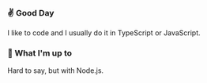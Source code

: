 ### :v: Good Day

I like to code and I usually do it in TypeScript or JavaScript.

### :hammer: What I'm up to

Hard to say, but with Node.js.
